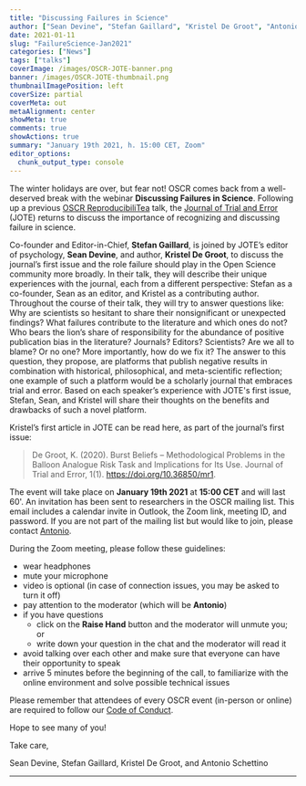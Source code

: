 ```yaml
---
title: "Discussing Failures in Science"
author: ["Sean Devine", "Stefan Gaillard", "Kristel De Groot", "Antonio Schettino"]
date: 2021-01-11
slug: "FailureScience-Jan2021"
categories: ["News"]
tags: ["talks"]
coverImage: /images/OSCR-JOTE-banner.png
banner: /images/OSCR-JOTE-thumbnail.png
thumbnailImagePosition: left
coverSize: partial
coverMeta: out
metaAlignment: center
showMeta: true
comments: true
showActions: true
summary: "January 19th 2021, h. 15:00 CET, Zoom"
editor_options: 
  chunk_output_type: console
---
```


The winter holidays are over, but fear not! OSCR comes back from a well-deserved break with the webinar **Discussing Failures in Science**. Following up a previous [OSCR ReproducibiliTea](https://www.openscience-rotterdam.com/2020/01/reproducibilitea-feb2020/) talk, the [Journal of Trial and Error](https://www.jtrialerror.com/) (JOTE) returns to discuss the importance of recognizing and discussing failure in science.

Co-founder and Editor-in-Chief, **Stefan Gaillard**, is joined by JOTE’s editor of psychology, **Sean Devine**, and author, **Kristel De Groot**, to discuss the journal’s first issue and the role failure should play in the Open Science community more broadly. In their talk, they will describe their unique experiences with the journal, each from a different perspective: Stefan as a co-founder, Sean as an editor, and Kristel as a contributing author. Throughout the course of their talk, they will try to answer questions like: Why are scientists so hesitant to share their nonsignificant or unexpected findings? What failures contribute to the literature and which ones do not? Who bears the lion’s share of responsibility for the abundance of positive publication bias in the literature? Journals? Editors? Scientists? Are we all to blame? Or no one? More importantly, how do we fix it? The answer to this question, they propose, are platforms that publish negative results in combination with historical, philosophical, and meta-scientific reflection; one example of such a platform would be a scholarly journal that embraces trial and error. Based on each speaker’s experience with JOTE's first issue, Stefan, Sean, and Kristel will share their thoughts on the benefits and drawbacks of such a novel platform. 

Kristel’s first article in JOTE can be read here, as part of the journal’s first issue:

> De Groot, K. (2020). Burst Beliefs – Methodological Problems in the Balloon Analogue Risk Task and Implications for Its Use. Journal of Trial and Error, 1(1). https://doi.org/10.36850/mr1.

The event will take place on **January 19th 2021** at **15:00 CET** and will last 60'. An invitation has been sent to researchers in the OSCR mailing list. This email includes a calendar invite in Outlook, the Zoom link, meeting ID, and password. If you are not part of the mailing list but would like to join, please contact [Antonio](mailto:schettino@eur.nl).

During the Zoom meeting, please follow these guidelines:

* wear headphones
* mute your microphone
* video is optional (in case of connection issues, you may be asked to turn it off)
* pay attention to the moderator (which will be **Antonio**)
* if you have questions
  - click on the **Raise Hand** button and the moderator will unmute you; or
  - write down your question in the chat and the moderator will read it
* avoid talking over each other and make sure that everyone can have their opportunity to speak
* arrive 5 minutes before the beginning of the call, to familiarize with the online environment and solve possible technical issues

Please remember that attendees of every OSCR event (in-person or online) are required to follow our [Code of Conduct](https://www.openscience-rotterdam.com/coc/).

Hope to see many of you!

Take care,

Sean Devine, Stefan Gaillard, Kristel De Groot, and Antonio Schettino

***


